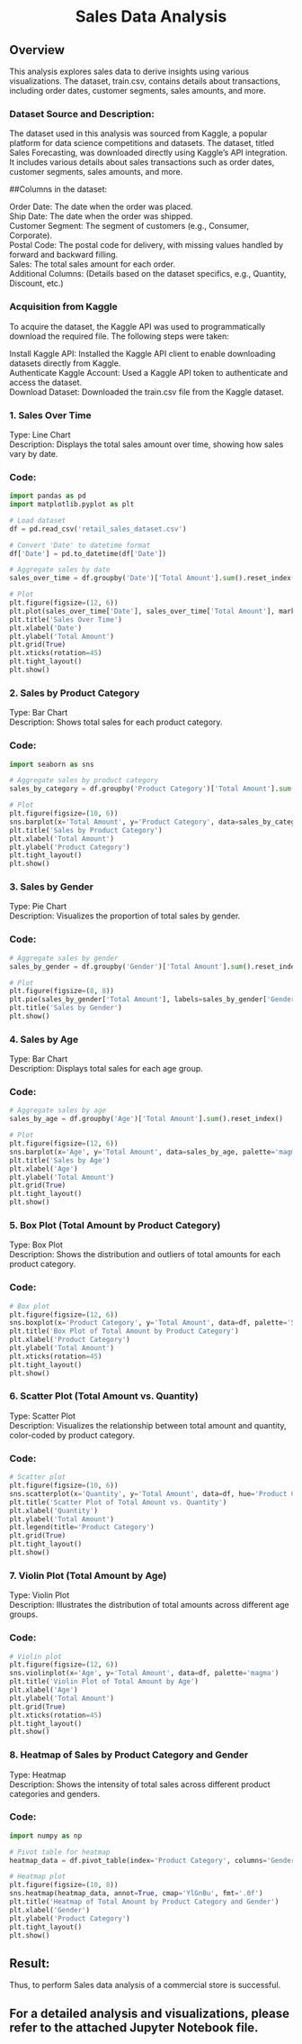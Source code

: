# <p align="center"> Sales Data Analysis </p> 
## Overview
This analysis explores sales data to derive insights using various visualizations. The dataset, train.csv, contains details about transactions, including order dates, customer segments, sales amounts, and more.

### Dataset Source and Description:
The dataset used in this analysis was sourced from Kaggle, a popular platform for data science competitions and datasets. The dataset, titled Sales Forecasting, was downloaded directly using Kaggle’s API integration. It includes various details about sales transactions such as order dates, customer segments, sales amounts, and more.

##Columns in the dataset:

Order Date: The date when the order was placed.<br>
Ship Date: The date when the order was shipped.<br>
Customer Segment: The segment of customers (e.g., Consumer, Corporate).<br>
Postal Code: The postal code for delivery, with missing values handled by forward and backward filling.<br>
Sales: The total sales amount for each order.<br>
Additional Columns: (Details based on the dataset specifics, e.g., Quantity, Discount, etc.)

### Acquisition from Kaggle

To acquire the dataset, the Kaggle API was used to programmatically download the required file. The following steps were taken:

Install Kaggle API: Installed the Kaggle API client to enable downloading datasets directly from Kaggle.<br>
Authenticate Kaggle Account: Used a Kaggle API token to authenticate and access the dataset.<br>
Download Dataset: Downloaded the train.csv file from the Kaggle dataset.

### 1. Sales Over Time
Type: Line Chart<br>
Description: Displays the total sales amount over time, showing how sales vary by date.<br>
### Code:
```python
import pandas as pd
import matplotlib.pyplot as plt

# Load dataset
df = pd.read_csv('retail_sales_dataset.csv')

# Convert 'Date' to datetime format
df['Date'] = pd.to_datetime(df['Date'])

# Aggregate sales by date
sales_over_time = df.groupby('Date')['Total Amount'].sum().reset_index()

# Plot
plt.figure(figsize=(12, 6))
plt.plot(sales_over_time['Date'], sales_over_time['Total Amount'], marker='o')
plt.title('Sales Over Time')
plt.xlabel('Date')
plt.ylabel('Total Amount')
plt.grid(True)
plt.xticks(rotation=45)
plt.tight_layout()
plt.show()
```
### 2. Sales by Product Category
Type: Bar Chart<br>
Description: Shows total sales for each product category.<br>
### Code:
```python
import seaborn as sns

# Aggregate sales by product category
sales_by_category = df.groupby('Product Category')['Total Amount'].sum().reset_index()

# Plot
plt.figure(figsize=(10, 6))
sns.barplot(x='Total Amount', y='Product Category', data=sales_by_category, palette='viridis')
plt.title('Sales by Product Category')
plt.xlabel('Total Amount')
plt.ylabel('Product Category')
plt.tight_layout()
plt.show()
```

### 3. Sales by Gender
Type: Pie Chart<br>
Description: Visualizes the proportion of total sales by gender.<br>
### Code:
```python
# Aggregate sales by gender
sales_by_gender = df.groupby('Gender')['Total Amount'].sum().reset_index()

# Plot
plt.figure(figsize=(8, 8))
plt.pie(sales_by_gender['Total Amount'], labels=sales_by_gender['Gender'], autopct='%1.1f%%', colors=['#ff9999','#66b3ff'])
plt.title('Sales by Gender')
plt.show()
```
### 4. Sales by Age
Type: Bar Chart<br>
Description: Displays total sales for each age group.<br>
### Code:
```python
# Aggregate sales by age
sales_by_age = df.groupby('Age')['Total Amount'].sum().reset_index()

# Plot
plt.figure(figsize=(12, 6))
sns.barplot(x='Age', y='Total Amount', data=sales_by_age, palette='magma')
plt.title('Sales by Age')
plt.xlabel('Age')
plt.ylabel('Total Amount')
plt.grid(True)
plt.tight_layout()
plt.show()
```

### 5. Box Plot (Total Amount by Product Category)
Type: Box Plot<br>
Description: Shows the distribution and outliers of total amounts for each product category.<br>
### Code:
```python
# Box plot
plt.figure(figsize=(12, 6))
sns.boxplot(x='Product Category', y='Total Amount', data=df, palette='Set2')
plt.title('Box Plot of Total Amount by Product Category')
plt.xlabel('Product Category')
plt.ylabel('Total Amount')
plt.xticks(rotation=45)
plt.tight_layout()
plt.show()
```

### 6. Scatter Plot (Total Amount vs. Quantity)
Type: Scatter Plot<br>
Description: Visualizes the relationship between total amount and quantity, color-coded by product category.<br>
### Code:
``` python
# Scatter plot
plt.figure(figsize=(10, 6))
sns.scatterplot(x='Quantity', y='Total Amount', data=df, hue='Product Category', palette='viridis', alpha=0.7)
plt.title('Scatter Plot of Total Amount vs. Quantity')
plt.xlabel('Quantity')
plt.ylabel('Total Amount')
plt.legend(title='Product Category')
plt.grid(True)
plt.tight_layout()
plt.show()
```
### 7. Violin Plot (Total Amount by Age)
Type: Violin Plot<br>
Description: Illustrates the distribution of total amounts across different age groups.<br>
### Code:
```python
# Violin plot
plt.figure(figsize=(12, 6))
sns.violinplot(x='Age', y='Total Amount', data=df, palette='magma')
plt.title('Violin Plot of Total Amount by Age')
plt.xlabel('Age')
plt.ylabel('Total Amount')
plt.grid(True)
plt.xticks(rotation=45)
plt.tight_layout()
plt.show()
```

### 8. Heatmap of Sales by Product Category and Gender
Type: Heatmap<br>
Description: Shows the intensity of total sales across different product categories and genders.<br>
### Code:
```python
import numpy as np

# Pivot table for heatmap
heatmap_data = df.pivot_table(index='Product Category', columns='Gender', values='Total Amount', aggfunc=np.sum)

# Heatmap plot
plt.figure(figsize=(10, 8))
sns.heatmap(heatmap_data, annot=True, cmap='YlGnBu', fmt='.0f')
plt.title('Heatmap of Total Amount by Product Category and Gender')
plt.xlabel('Gender')
plt.ylabel('Product Category')
plt.tight_layout()
plt.show()
```

## Result:
Thus, to perform Sales data analysis of a commercial store is successful.


## For a detailed analysis and visualizations, please refer to the attached Jupyter Notebook file.

